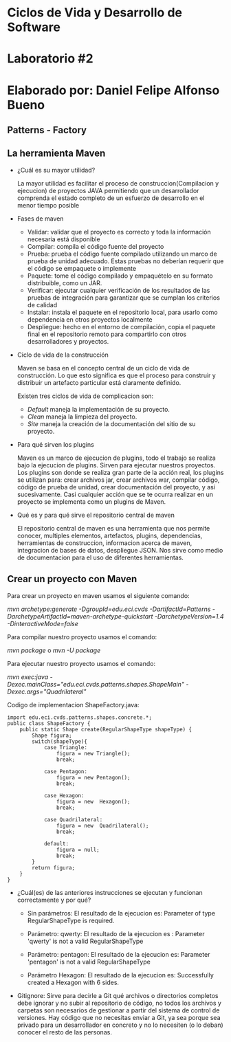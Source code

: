# Ciclos de Vida y Desarrollo de Software 
# Laboratorio #2
# Elaborado por: Daniel Felipe Alfonso Bueno 
## Patterns - Factory
## La herramienta Maven

* ¿Cuál es su mayor utilidad?
  
  La mayor utilidad es facilitar el proceso de construccion(Compilacion y ejecucion) de proyectos JAVA permitiendo que un desarrollador comprenda el estado completo de un esfuerzo de desarrollo en el menor tiempo posible 
* Fases de maven

     - Validar: validar que el proyecto es correcto y toda la información necesaria está disponible
     - Compilar: compila el código fuente del proyecto
     - Prueba: prueba el código fuente compilado utilizando un marco de prueba de unidad adecuado. Estas pruebas no deberían requerir que el código se empaquete o implemente
     - Paquete: tome el código compilado y empaquételo en su formato distribuible, como un JAR.
     - Verificar: ejecutar cualquier verificación de los resultados de las pruebas de integración para garantizar que se cumplan los criterios de calidad
     - Instalar: instala el paquete en el repositorio local, para usarlo como dependencia en otros proyectos localmente
     - Despliegue: hecho en el entorno de compilación, copia el paquete final en el repositorio remoto para compartirlo con otros desarrolladores y proyectos.
* Ciclo de vida de la construcción
  
  Maven se basa en el concepto central de un ciclo de vida de construcción. Lo que esto significa es que el proceso para construir y distribuir un artefacto particular está claramente definido.
  
  Existen tres ciclos de vida de complicacion son: 
  - _Default_ maneja la implementación de su proyecto.
  - _Clean_ maneja la limpieza del proyecto.
  - _Site_ maneja la creación de la documentación del sitio de su proyecto.
* Para qué sirven los plugins

  Maven es un marco de ejecucion de plugins, todo el trabajo se realiza bajo la ejecucion de plugins. Sirven para ejecutar nuestros proyectos. Los plugins son donde se realiza gran parte de la acción real, los plugins se utilizan para: crear archivos jar, crear archivos war, compilar código, código de prueba de unidad, crear documentación del proyecto, y así sucesivamente. Casi cualquier acción que se te ocurra realizar en un proyecto se implementa como un plugins de Maven.
* Qué es y para qué sirve el repositorio central de maven

  El repositorio central de maven es una herramienta que nos permite conocer, multiples elementos, artefactos, plugins, dependencias, herramientas de construccion, informacion acerca de maven, integracion de bases de datos, despliegue JSON. Nos sirve como medio de documentacion para el uso de diferentes herramientas. 

## Crear un proyecto con Maven

Para crear un proyecto en maven usamos el siguiente comando: 

_mvn archetype:generate -DgroupId=edu.eci.cvds -DartifactId=Patterns -DarchetypeArtifactId=maven-archetype-quickstart -DarchetypeVersion=1.4 -DinteractiveMode=false_

Para compilar nuestro proyecto usamos el comando: 

_mvn package_ o _mvn -U package_

Para ejecutar nuestro proyecto usamos el comando:

_mvn exec:java -Dexec.mainClass="edu.eci.cvds.patterns.shapes.ShapeMain" -Dexec.args="Quadrilateral"_

Codigo de implementacion ShapeFactory.java: 

```package edu.eci.cvds.patterns.shapes;
import edu.eci.cvds.patterns.shapes.concrete.*;
public class ShapeFactory {
    public static Shape create(RegularShapeType shapeType) {
		Shape figura; 
		switch(shapeType){
			case Triangle:
				figura = new Triangle();
				break;
				
			case Pentagon:
				figura = new Pentagon();
				break;
				
			case Hexagon:
				figura = new  Hexagon();
				break;
				
			case Quadrilateral:
				figura = new  Quadrilateral();
				break;
				
			default: 
				figura = null;
				break;
		}
		return figura;
    }
}
```
- ¿Cuál(es) de las anteriores instrucciones se ejecutan y funcionan correctamente y por qué?
    * Sin parámetros: El resultado de la ejecucion es: Parameter of type RegularShapeType is required.
    
    * Parámetro: qwerty: El resultado de la ejecucion es : Parameter 'qwerty' is not a valid RegularShapeType
    
    * Parámetro: pentagon: El resultado de la ejecucion es: Parameter 'pentagon' is not a valid RegularShapeType
    
    * Parámetro Hexagon: El resultado de la ejecucion es:  Successfully created a Hexagon with 6 sides.
    
- Gitignore: Sirve para decirle a Git qué archivos o directorios completos debe ignorar y no subir al repositorio de código, no todos los archivos y carpetas son necesarios de gestionar a partir del sistema de control de versiones. Hay código que no necesitas enviar a Git, ya sea porque sea privado para un desarrollador en concreto y no lo necesiten (o lo deban) conocer el resto de las personas.
